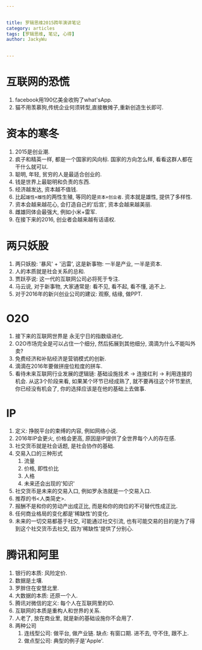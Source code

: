 ```yaml
---

   
title: 罗辑思维2015跨年演讲笔记  
category: articles  
tags: [罗辑思维, 笔记, 心得]  
author: JackyWu  
  

---
```



# 互联网的恐慌

1. facebook用190亿美金收购了what'sApp.
1. 猫不用羡慕狗,传统企业何须转型,直接散摊子,重新创造生长即可.

# 资本的寒冬

1. 2015是创业潮.
1. 疯子和精英一样, 都是一个国家的风向标. 国家的方向怎么样, 看看这群人都在干什么就可以.
1. 聪明, 年轻, 贫穷的人是最适合创业的.
1. 钱是世界上最聪明和负责的东西.
1. 经济越发达, 资本越不值钱.
1. 比起`雄性+雌性`的两性生殖, 等同的是`资本+创业者`. 资本就是雄性, 提供了多样性.
1. 资本会越来越花心, 会打造自己的'后宫', 资本会越来越美丽.
1. 雌雄同体会最强大, 例如小米+雷军.
1. 在接下来的2016, 创业者会越来越有话语权.

# 两只妖股

1. 两只妖股: '暴风' + '迅雷', 这是新事物: 一半是产业, 一半是资本.
1. 人的本质就是社会关系的总和.
1. 贾跃亭说: 这一代的互联网公司必将死于专注.
1. 马云说, 对于新事物, 大家通常是: 看不见, 看不起, 看不懂, 追不上.
1. 对于2016年的新兴创业公司的建议: 观察, 结缘, 做PPT.

# O2O

1. 接下来的互联网世界是 永无宁日的指数级进化.
1. O2O市场完全是可以占住一个细分, 然后拓展到其他细分, 滴滴为什么不能叫外卖?
1. 免费经济和补贴经济是营销模式的创新.
1. 滴滴在2016年要做拼座位粒度的拼车.
1. 看待未来互联网行业发展的逻辑链: 基础设施技术 -> 连接红利 -> 利用连接的机会. 从这3个阶段来看, 如果某个环节已经成熟了, 就不要再往这个环节里挤, 你已经没有机会了, 你的选择应该是在他的基础上去做事.

# IP

1. 定义: 挣脱平台的束缚的内容, 例如网络小说.
1. 2016年IP会更火, 价格会更高, 原因是IP提供了全世界每个人的存在感.
1. 社交货币就是社会话题, 是社会协作的基础.
1. 交易入口的三种形式
    1. 流量
    1. 价格, 即性价比
    1. 人格
    1. 未来还会出现的'知识'
1. 社交货币是未来的交易入口, 例如罗永浩就是一个交易入口.
1. 推荐的书<人类简史>.
1. 报酬不是和你的劳动产出成正比, 而是和你的岗位的不可替代性成正比.
1. 任何商业格局的变化都是'稀缺性'的变化.
1. 未来的一切交易都基于社交, 可能通过社交引流, 也有可能交易的目的是为了得到这个社交货币去社交, 因为'稀缺性'提供了分别心.

# 腾讯和阿里

1. 银行的本质: 风险定价.
1. 数据是土壤.
1. 罗胖住在安慧北里.
1. 大数据的本质: 还原一个人.
1. 腾讯对微信的定义: 每个人在互联网里的ID.
1. 互联网的本质是重构人和世界的关系.
1. 人老了, 放在商业里, 就是新的基础设施你不会用了.
1. 两种公司
    1. 连线型公司: 做平台, 做产业链. 缺点: 有窗口期. 进不去, 守不住, 跟不上.
    1. 做点型公司: 典型的例子是'Apple'.

